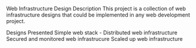 Web Infrastructure Design
Description
This project is a collection of web infrastructure designs that could be implemented in any web development project.

Designs Presented
Simple web stack -
Distributed web infrastructure
Secured and monitored web infrastrucure
Scaled up web infrastructure

